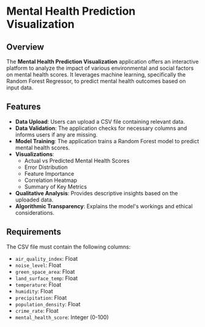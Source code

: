 # Mental Health Prediction Visualization

## Overview
The **Mental Health Prediction Visualization** application offers an interactive platform to analyze the impact of various environmental and social factors on mental health scores. It leverages machine learning, specifically the Random Forest Regressor, to predict mental health outcomes based on input data.

## Features
- **Data Upload**: Users can upload a CSV file containing relevant data.
- **Data Validation**: The application checks for necessary columns and informs users if any are missing.
- **Model Training**: The application trains a Random Forest model to predict mental health scores.
- **Visualizations**: 
  - Actual vs Predicted Mental Health Scores
  - Error Distribution
  - Feature Importance
  - Correlation Heatmap
  - Summary of Key Metrics
- **Qualitative Analysis**: Provides descriptive insights based on the uploaded data.
- **Algorithmic Transparency**: Explains the model's workings and ethical considerations.

## Requirements
The CSV file must contain the following columns:
- `air_quality_index`: Float
- `noise_level`: Float
- `green_space_area`: Float
- `land_surface_temp`: Float
- `temperature`: Float
- `humidity`: Float
- `precipitation`: Float
- `population_density`: Float
- `crime_rate`: Float
- `mental_health_score`: Integer (0-100)

